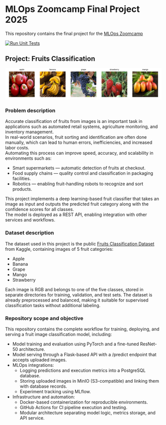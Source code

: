 

# MLOps Zoomcamp Final Project 2025

This repository contains the final project for the [MLOps Zoomcamp](https://github.com/DataTalksClub/mlops-zoomcamp)

[![Run Unit Tests](https://github.com/facug91/mlops-zoomcamp-final-project/actions/workflows/python-tests.yml/badge.svg)](https://github.com/facug91/mlops-zoomcamp-final-project/actions/workflows/python-tests.yml)

## Project: Fruits Classification

![Fruits example](./images/fruit_banner.png)

### Problem description

Accurate classification of fruits from images is an important task in applications such as automated retail systems, agriculture monitoring, and inventory management.  
In real-world scenarios, fruit sorting and identification are often done manually, which can lead to human errors, inefficiencies, and increased labor costs.  
Automating this process can improve speed, accuracy, and scalability in environments such as:  
- Smart supermarkets — automatic detection of fruits at checkout.
- Food supply chains — quality control and classification in packaging facilities.
- Robotics — enabling fruit-handling robots to recognize and sort products.

This project implements a deep learning-based fruit classifier that takes an image as input and outputs the predicted fruit category along with the confidence scores for all classes.  
The model is deployed as a REST API, enabling integration with other services and workflows.  

### Dataset description

The dataset used in this project is the public [Fruits Classification Dataset](https://www.kaggle.com/datasets/utkarshsaxenadn/fruits-classification/data) from Kaggle, containing images of 5 fruit categories:  
- Apple
- Banana
- Grape
- Mango
- Strawberry

Each image is RGB and belongs to one of the five classes, stored in separate directories for training, validation, and test sets.
The dataset is already preprocessed and balanced, making it suitable for supervised classification tasks without additional labeling.

### Repository scope and objective

This repository contains the complete workflow for training, deploying, and serving a fruit image classification model, including:
- Model training and evaluation using PyTorch and a fine-tuned ResNet-50 architecture.
- Model serving through a Flask-based API with a /predict endpoint that accepts uploaded images.
- MLOps integrations:
  - Logging predictions and execution metrics into a PostgreSQL database.
  - Storing uploaded images in MinIO (S3-compatible) and linking them with database records.
  - Experiment tracking using MLflow.
- Infrastructure and automation:
  - Docker-based containerization for reproducible environments.
  - GitHub Actions for CI pipeline execution and testing.
  - Modular architecture separating model logic, metrics storage, and API service.
